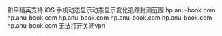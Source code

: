 和平精英支持 iOS 手机动态显示动态显示变化追踪封测范围
hp.anu-book.com
hp.anu-book.com
hp.anu-book.com
hp.anu-book.com
hp.anu-book.com
hp.anu-book.com
无法打开关闭vpn

